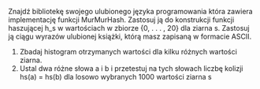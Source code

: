 Znajdź bibliotekę swojego ulubionego języka programowania która zawiera implementację funkcji MurMurHash. Zastosuj ją do konstrukcji funkcji haszującej h_s w wartościach w zbiorze {0, . . . , 20} dla ziarna s. Zastosuj ją ciągu wyrazów ulubionej książki, którą masz zapisaną w formacie ASCII.
1. Zbadaj histogram otrzymanych wartości dla kilku różnych wartości ziarna.
2. Ustal dwa różne słowa a i b i przetestuj na tych słowach liczbę kolizji hs(a) = hs(b) dla losowo wybranych 1000 wartości ziarna s
